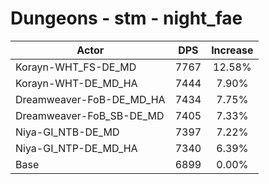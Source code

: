 # Dungeons - stm - night_fae
| Actor | DPS | Increase |
|---|:---:|:---:|
|Korayn-WHT_FS-DE_MD|7767|12.58%|
|Korayn-WHT-DE_MD_HA|7444|7.90%|
|Dreamweaver-FoB-DE_MD_HA|7434|7.75%|
|Dreamweaver-FoB_SB-DE_MD|7405|7.33%|
|Niya-GI_NTB-DE_MD|7397|7.22%|
|Niya-GI_NTP-DE_MD_HA|7340|6.39%|
|Base|6899|0.00%|
